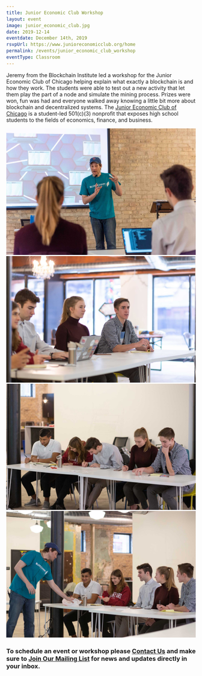 ```yaml
---
title: Junior Economic Club Workshop
layout: event
image: junior_economic_club.jpg
date: 2019-12-14
eventdate: December 14th, 2019
rsvpUrl: https://www.junioreconomicclub.org/home
permalink: /events/junior_economic_club_workshop
eventType: Classroom
---
```

Jeremy from the Blockchain Institute led a workshop for the Junior Economic Club of Chicago helping explain what exactly a blockchain is and how they work. The students were able to test out a new activity that let them play the part of a node and simulate the mining process. Prizes were won, fun was had and everyone walked away knowing a little bit more about blockchain and decentralized systems.
The <a href="https://www.junioreconomicclub.org/home" target="_blank" rel="noopener noreferrer">Junior Economic Club of Chicago</a> is a student-led <span class="no-wrap">501(c)(3)</span> nonprofit that exposes high school students to the fields of economics, finance, and business.		

<img src="/assets/img/20191214_fjs_coincollect_5.jpg"> 
<img src="/assets/img/IMG_6745_JEC.jpg"> 
<img src="/assets/img/IMG_6793_JEC.jpg">
<img src="/assets/img/IMG_6772_JEC.jpg">

<h3>To schedule an event or workshop please <a href="/contact-us/" data-ce-key="545">Contact Us</a> and make sure to <a href="https://theblockchaininstitute.us18.list-manage.com/subscribe?u=ed27e0082d5f7e8d5cd3e3622&id=d50da5888a" target="_blank">Join Our Mailing List</a> for news and updates directly in your inbox.</H3>
